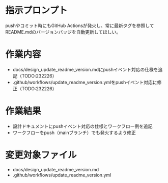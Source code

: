 # 指示プロンプト
pushやコミット時にもGitHub Actionsが発火し、常に最新タグを参照してREADME.mdのバージョンバッジを自動更新してほしい。

# 作業内容
- docs/design_update_readme_version.mdにpushイベント対応の仕様を追記（TODO:232226）
- .github/workflows/update_readme_version.ymlをpushイベント対応に修正（TODO:232226）

# 作業結果
- 設計ドキュメントにpushイベント対応の仕様とワークフロー例を追記
- ワークフローをpush（mainブランチ）でも発火するよう修正

# 変更対象ファイル
- docs/design_update_readme_version.md
- .github/workflows/update_readme_version.yml
